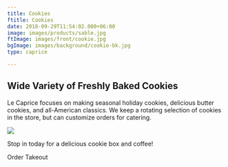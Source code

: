 ```yaml
---
title: Cookies
ftitle: Cookies
date: 2018-09-29T11:54:02.000+06:00
image: images/products/sable.jpg
ftImage: images/front/cookie.jpg
bgImage: images/background/cookie-bk.jpg
type: caprice

---
```

## Wide Variety of Freshly Baked Cookies

Le Caprice focuses on making seasonal holiday cookies, delicious butter cookies, and all-American classics. We keep a rotating selection of cookies in the store, but can customize orders for catering. 

![](/uploads/stain-glass-cookies.png)

Stop in today for a delicious cookie box and coffee!

Order Takeout